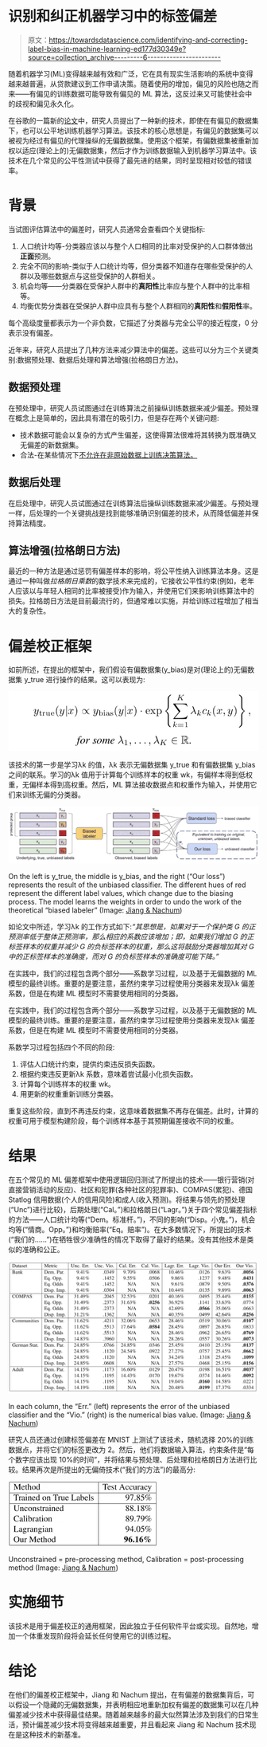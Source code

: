 # 识别和纠正机器学习中的标签偏差

> 原文：<https://towardsdatascience.com/identifying-and-correcting-label-bias-in-machine-learning-ed177d30349e?source=collection_archive---------6----------------------->

随着机器学习(ML)变得越来越有效和广泛，它在具有现实生活影响的系统中变得越来越普遍，从贷款建议到工作申请决策。随着使用的增加，偏见的风险也随之而来——有偏见的训练数据可能导致有偏见的 ML 算法，这反过来又可能使社会中的歧视和偏见永久化。

在谷歌的一篇新的[论文](https://arxiv.org/pdf/1901.04966v1.pdf)中，研究人员提出了一种新的技术，即使在有偏见的数据集下，也可以公平地训练机器学习算法。该技术的核心思想是，有偏见的数据集可以被视为经过有偏见的代理操纵的无偏数据集。使用这个框架，有偏数据集被重新加权以适应(理论上的)无偏数据集，然后才作为训练数据输入到机器学习算法中。该技术在几个常见的公平性测试中获得了最先进的结果，同时呈现相对较低的错误率。

# 背景

当试图评估算法中的偏差时，研究人员通常会查看四个关键指标:

1.  人口统计均等-分类器应该以与整个人口相同的比率对受保护的人口群体做出**正面**预测。
2.  完全不同的影响-类似于人口统计均等，但分类器不知道存在哪些受保护的人群以及哪些数据点与这些受保护的人群相关。
3.  机会均等——分类器在受保护人群中的**真阳性**比率应与整个人群中的比率相等。
4.  均衡优势分类器在受保护人群中应具有与整个人群相同的**真阳性**和**假阳性**率。

每个高级度量都表示为一个非负数，它描述了分类器与完全公平的接近程度，0 分表示没有偏差。

近年来，研究人员提出了几种方法来减少算法中的偏差。这些可以分为三个关键类别:数据预处理、数据后处理和算法增强(拉格朗日方法)。

## 数据预处理

在预处理中，研究人员试图通过在训练算法之前操纵训练数据来减少偏差。预处理在概念上是简单的，因此具有潜在的吸引力，但是存在两个关键问题:

*   技术数据可能会以复杂的方式产生偏差，这使得算法很难将其转换为既准确又无偏差的新数据集。
*   合法-在某些情况下[不允许在非原始数据上训练决策算法。](https://papers.ssrn.com/sol3/papers.cfm?abstract_id=2477899)

## 数据后处理

在后处理中，研究人员试图通过在训练算法后操纵训练数据来减少偏差。与预处理一样，后处理的一个关键挑战是找到能够准确识别偏差的技术，从而降低偏差并保持算法精度。

## 算法增强(拉格朗日方法)

最近的一种方法是通过惩罚有偏差样本的影响，将公平性纳入训练算法本身。这是通过一种叫做*拉格朗日乘数*的数学技术来完成的，它接收公平性约束(例如，老年人应该以与年轻人相同的比率被接受)作为输入，并使用它们来影响训练算法中的损失。拉格朗日方法是目前最流行的，但通常难以实施，并给训练过程增加了相当大的复杂性。

# 偏差校正框架

如前所述，在提出的框架中，我们假设有偏数据集(y_bias)是对(理论上的)无偏数据集 y_true 进行操作的结果。这可以表现为:

![](img/00b78c43eecc3582f4145f66546a060b.png)

该技术的第一步是学习λk 的值，λk 表示无偏数据集 y_true 和有偏数据集 y_bias 之间的联系。学习的λk 值用于计算每个训练样本的权重 wk，有偏样本得到低权重，无偏样本得到高权重。然后，ML 算法接收数据点和权重作为输入，并使用它们来训练无偏的分类器。

![](img/438576442148e46d24a9c1ee315da635.png)

On the left is y_true, the middle is y_bias, and the right (“Our loss”) represents the result of the unbiased classifier. The different hues of red represent the different label values, which change due to the biasing process. The model learns the weights in order to undo the work of the theoretical “biased labeler” (Image: [Jiang & Nachum](https://arxiv.org/pdf/1901.04966v1.pdf))

如论文中所述，学习λk 的工作方式如下:*“其思想是，如果对于一个保护类 G 的正预测率低于整体正预测率，那么相应的系数应该增加；即，如果我们增加 G 的正标签样本的权重并减少 G 的负标签样本的权重，那么这将鼓励分类器增加其对 G 中的正标签样本的准确度，而对 G 的负标签样本的准确度可能下降。”*

在实践中，我们的过程包含两个部分——系数学习过程，以及基于无偏数据的 ML 模型的最终训练。重要的是要注意，虽然约束学习过程使用分类器来发现λk 偏差系数，但是在构建 ML 模型时不需要使用相同的分类器。

在实践中，我们的过程包含两个部分——系数学习过程，以及基于无偏数据的 ML 模型的最终训练。重要的是要注意，虽然约束学习过程使用分类器来发现λk 偏差系数，但是在构建 ML 模型时不需要使用相同的分类器。

系数学习过程包括四个不同的阶段:

1.  评估人口统计约束，提供约束违反损失函数。
2.  根据约束违反更新λk 系数，意味着尝试最小化损失函数。
3.  计算每个训练样本的权重 wk。
4.  用更新的权重重新训练分类器。

重复这些阶段，直到不再违反约束，这意味着数据集不再存在偏差。此时，计算的权重可用于模型构建阶段，每个训练样本基于其预期偏差接收不同的权重。

# 结果

在五个常见的 ML 偏差框架中使用逻辑回归测试了所提出的技术——银行营销(对直接营销活动的反应)、社区和犯罪(各种社区的犯罪率)、COMPAS(累犯)、德国 Statlog 信用数据(个人的信用风险)和成人(收入预测)。将结果与领先的预处理(“Unc”)进行比较)，后期处理(“Cal。”)和拉格朗日(“Lagr。”)关于四个常见偏差指标的方法——人口统计均等(“Dem。标准杆。”)，不同的影响(“Disp。小鬼。”)，机会均等(“情商。Opp。”)和均衡赔率(“Eq。赔率”)。在大多数情况下，所提出的技术(“我们的……”)在牺牲很少准确性的情况下取得了最好的结果。没有其他技术是类似的准确和公正。

![](img/72d5fc7f749dc4009ec3622cfe214617.png)

In each column, the “Err.” (left) represents the error of the unbiased classifier and the “Vio.” (right) is the numerical bias value. (Image: [Jiang & Nachum](https://arxiv.org/pdf/1901.04966v1.pdf))

研究人员还通过创建标签偏差在 MNIST 上测试了该技术，随机选择 20%的训练数据点，并将它们的标签更改为 2。然后，他们将数据输入算法，约束条件是“每个数字应该出现 10%的时间”，并将结果与预处理、后处理和拉格朗日方法进行比较。结果再次是所提出的无偏倚技术(“我们的方法”)的最高分:

![](img/18984d4a3d2a269c65116429cec342a4.png)

Unconstrained = pre-processing method, Calibration = post-processing method (Image: [Jiang & Nachum](https://arxiv.org/pdf/1901.04966v1.pdf))

# 实施细节

该技术是用于偏差校正的通用框架，因此独立于任何软件平台或实现。自然地，增加一个体重发现阶段将会延长任何使用它的训练过程。

# 结论

在他们的偏差校正框架中，Jiang 和 Nachum 提出，在有偏差的数据集背后，可以假设一个隐藏的无偏数据集，并表明相应地重新加权有偏差的数据集可以在几种偏差减少技术中获得最佳结果。随着越来越多的最大似然算法涉及到我们的日常生活，预计偏差减少技术将变得越来越重要，并且看起来 Jiang 和 Nachum 技术现在是这种技术的新基准。